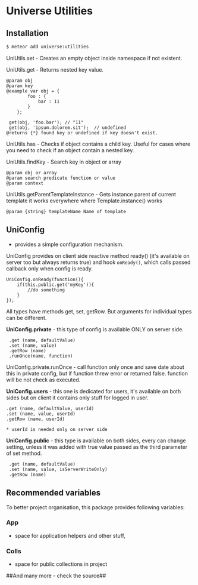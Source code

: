 # Universe Utilities

## Installation

```sh
$ meteor add universe:utilities
```

UniUtils.set - Creates an empty object inside namespace if not existent.

UniUtils.get - Returns nested key value.
```
@param obj
@param key
@example var obj = {
        foo : {
            bar : 11
        }
    };

 get(obj, 'foo.bar'); // "11"
 get(obj, 'ipsum.dolorem.sit');  // undefined
@returns {*} found key or undefined if key doesn't exist.
```
UniUtils.has - Checks if object contains a child key.
Useful for cases where you need to check if an object contain a nested key.

UniUtils.findKey - Search key in object or array
```
@param obj or array
@param search predicate function or value
@param context
```

UniUtils.getParentTemplateInstance - Gets instance parent of current template it works everywhere where Template.instance() works
```
@param {string} templateName Name of template
```

## UniConfig
- provides a simple configuration mechanism.

UniConfig provides on client side reactive method ready() (it's available on server too but always returns true)
and hook `onReady()`, which calls passed callback only when config is ready.


```
UniConfig.onReady(function(){
    if(this.public.get('myKey')){
        //do something
    }
});
```

All types have methods get, set, getRow.
But arguments for individual types can be different.

**UniConfig.private** - this type of config is available ONLY on server side.

```
 .get (name, defaultValue)
 .set (name, value)
 .getRow (name)
 .runOnce(name, function)
```
UniConfig.private.runOnce - call function only once and save date about this in private config,
but if function threw error or returned false. function will be not check as executed.

**UniConfig.users** - this one is dedicated for users, it's available on both sides but on client it contains only stuff for logged in user.

```
.get (name, defaultValue, userId)
.set (name, value, userId)
.getRow (name, userId)

* userId is needed only on server side
```

**UniConfig.public** - this type is available on both sides, every can change setting, unless it was added with true value passed as the third parameter of set method.

```
 .get (name, defaultValue)
 .set (name, value, isServerWriteOnly)
 .getRow (name)

```

## Recommended variables
To better project organisation, this package provides following variables:

### App
- space for application helpers and other stuff,

### Colls
- space for public collections in project

##And many more - check the source##

